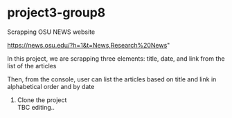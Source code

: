 # project3-group8

Scrapping OSU NEWS website

https://news.osu.edu/?h=1&t=News,Research%20News"

In this project, we are scrapping three elements: title, date, and link from the list of the articles

Then, from the console, user can list the articles based on title and link in alphabetical order and by date

<ol>
    <li>Clone the project</li>
    TBC editing..
</ol>